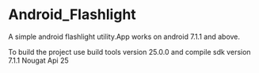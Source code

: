 # Android_Flashlight
A simple android flashlight utility.App works on android 7.1.1 and above.

To build the project use build tools version 25.0.0 and compile sdk version 7.1.1 Nougat Api 25


